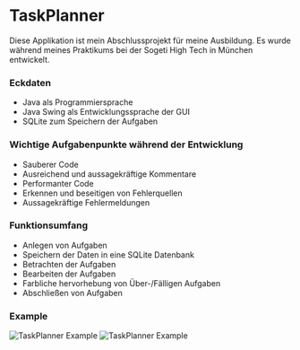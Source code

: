 # TaskPlanner

Diese Applikation ist mein Abschlussprojekt für meine Ausbildung.
Es wurde während meines Praktikums bei der Sogeti High Tech in München entwickelt.

### Eckdaten
* Java als Programmiersprache
* Java Swing als Entwicklungssprache der GUI
* SQLite zum Speichern der Aufgaben

### Wichtige Aufgabenpunkte während der Entwicklung
* Sauberer Code
* Ausreichend und aussagekräftige Kommentare
* Performanter Code
* Erkennen und beseitigen von Fehlerquellen
* Aussagekräftige Fehlermeldungen

### Funktionsumfang
* Anlegen von Aufgaben
* Speichern der Daten in eine SQLite Datenbank
* Betrachten der Aufgaben
* Bearbeiten der Aufgaben
* Farbliche hervorhebung von Über-/Fälligen Aufgaben
* Abschließen von Aufgaben

### Example
![TaskPlanner Example](http://media.codersgen.de/img/lts/github/TaskPlanner/create_task.jpg)
![TaskPlanner Example](http://media.codersgen.de/img/lts/github/TaskPlanner/task_planner.jpg)
